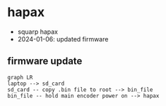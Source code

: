 # hapax

- squarp hapax
- 2024-01-06: updated firmware

## firmware update

```mermaid
graph LR
laptop --> sd_card
sd_card -- copy .bin file to root --> bin_file
bin_file -- hold main encoder power on --> hapax
```

